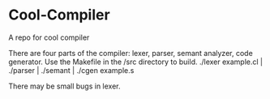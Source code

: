 # Cool-Compiler
A repo for cool compiler

There are four parts of the compiler: lexer, parser, semant analyzer, code generator. Use the Makefile in the /src directory to build. 
./lexer example.cl | ./parser | ./semant | ./cgen example.s

There may be small bugs in lexer.
